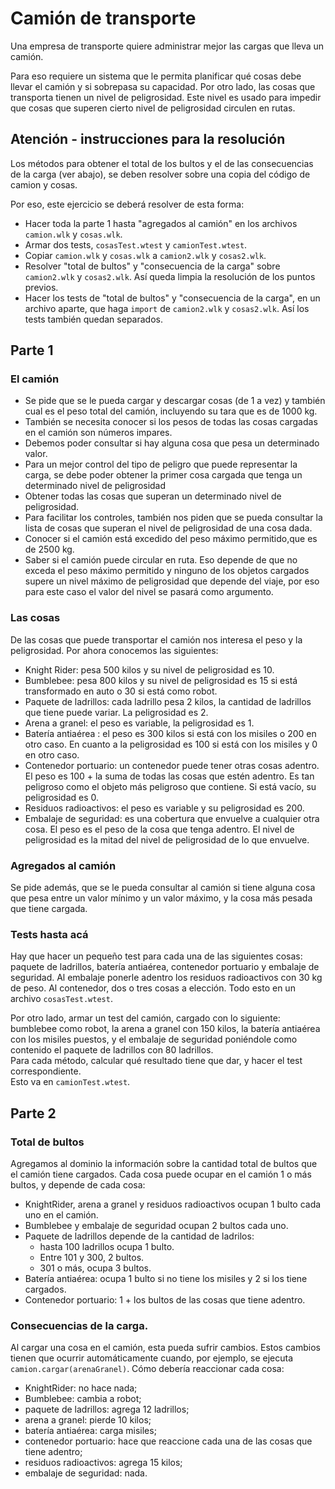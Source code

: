 # Camión de transporte

Una empresa de transporte quiere administrar mejor las cargas que lleva un camión.

Para eso requiere un sistema que le permita planificar qué cosas debe llevar el camión y si sobrepasa su capacidad. Por otro lado, las cosas que transporta tienen un nivel de peligrosidad. Este nivel es usado para impedir que cosas que superen cierto nivel de peligrosidad circulen en  rutas.

## Atención - instrucciones para la resolución
Los métodos para obtener el total de los bultos y el de las consecuencias de la carga (ver abajo), se deben resolver sobre una copia del código de camion y cosas. 

Por eso, este ejercicio se deberá resolver de esta forma:
- Hacer toda la parte 1 hasta "agregados al camión" en los archivos `camion.wlk` y `cosas.wlk`.
- Armar dos tests, `cosasTest.wtest` y `camionTest.wtest`.
- Copiar `camion.wlk` y `cosas.wlk` a `camion2.wlk` y `cosas2.wlk`.
- Resolver "total de bultos" y "consecuencia de la carga" sobre `camion2.wlk` y `cosas2.wlk`. Así queda limpia la resolución de los puntos previos.
- Hacer los tests de "total de bultos" y "consecuencia de la carga", en un archivo aparte, que haga `import` de `camion2.wlk` y `cosas2.wlk`. Así los tests también quedan separados.

## Parte 1
### El camión

- Se pide que se le pueda cargar y descargar cosas (de 1 a vez) y también cual es el peso total del camión, incluyendo su tara que es de 1000 kg. 
- También se necesita conocer si los pesos de todas las cosas cargadas en el camión son números impares. 
- Debemos poder consultar si hay alguna cosa que pesa un determinado valor.
- Para un mejor control del tipo de peligro que puede representar la carga, se debe poder obtener la primer cosa cargada que tenga un determinado nivel de peligrosidad 
- Obtener todas las cosas que superan un determinado nivel de peligrosidad. 
- Para facilitar los controles, también nos piden que se pueda consultar la lista de cosas que superan el nivel de peligrosidad de una cosa dada.
- Conocer si el camión está excedido del peso máximo permitido,que es de 2500 kg. 
- Saber si el camión puede circular en ruta. Eso depende de que no exceda el peso máximo permitido y ninguno de los objetos cargados supere un nivel máximo de peligrosidad que depende del viaje, por eso para este caso el valor del nivel se pasará como argumento.


### Las cosas
De las cosas que puede transportar el camión nos interesa el peso y la peligrosidad. Por ahora conocemos las siguientes:

* Knight Rider: pesa 500 kilos y su nivel de peligrosidad es 10.
* Bumblebee: pesa 800 kilos y su nivel de peligrosidad es 15 si está transformado en auto o 30 si está como robot.
* Paquete de ladrillos: cada ladrillo pesa 2 kilos, la cantidad de ladrillos que tiene puede variar. La peligrosidad es 2.
* Arena a granel: el peso es variable, la peligrosidad es 1.
* Batería antiaérea : el peso es 300 kilos si está con los misiles o 200 en otro caso. En cuanto a la peligrosidad es 100 si está con los misiles y 0 en otro caso.
* Contenedor portuario: un contenedor puede tener otras cosas adentro. El peso es 100 + la suma de todas las cosas que estén adentro. Es tan peligroso como el objeto más peligroso que contiene. Si está vacío, su peligrosidad es 0.
* Residuos radioactivos: el peso es variable y su peligrosidad es 200.
* Embalaje de seguridad: es una cobertura que envuelve a cualquier otra cosa. El peso es el peso de la cosa que tenga adentro. El nivel de peligrosidad es la mitad del nivel de peligrosidad de lo que envuelve.

### Agregados al camión
Se pide además, que se le pueda consultar al camión si tiene alguna cosa que pesa entre un valor mínimo y un valor máximo, y la cosa más pesada que tiene cargada.



### Tests hasta acá
Hay que hacer un pequeño test para cada una de las siguientes cosas: paquete de ladrillos, batería antiaérea, contenedor portuario y embalaje de seguridad. Al embalaje ponerle adentro los residuos radioactivos con 30 kg de peso. Al contenedor, dos o tres cosas a elección. Todo esto en un archivo `cosasTest.wtest`.

Por otro lado, armar un test del camión, cargado con lo siguiente: bumblebee como robot, la arena a granel con 150 kilos, la batería antiaérea con los misiles puestos, y el embalaje de seguridad poniéndole como contenido el paquete de ladrillos con 80 ladrillos.  
Para cada método, calcular qué resultado tiene que dar, y hacer el test correspondiente.  
Esto va en `camionTest.wtest`.


## Parte 2
### Total de bultos
Agregamos al dominio la información sobre la cantidad total de bultos que el camión tiene cargados. Cada cosa puede ocupar en el camión 1 o más bultos, y depende de cada cosa:
- KnightRider, arena a granel y residuos radioactivos ocupan 1 bulto cada uno en el camión. 
- Bumblebee y embalaje de seguridad ocupan 2 bultos cada uno.
- Paquete de ladrillos depende de la cantidad de ladrilos: 
    - hasta 100 ladrillos ocupa 1 bulto.
    - Entre 101 y 300, 2 bultos.
    - 301 o más, ocupa 3 bultos.
- Batería antiaérea: ocupa 1 bulto si no tiene los misiles y 2 si los tiene cargados. 
- Contenedor portuario: 1 + los bultos de las cosas que tiene adentro.


### Consecuencias de la carga.
Al cargar una cosa en el camión, esta pueda sufrir cambios. Estos cambios tienen que ocurrir automáticamente cuando, por ejemplo, se ejecuta `camion.cargar(arenaGranel)`. Cómo debería reaccionar cada cosa:

- KnightRider: no hace nada;
- Bumblebee: cambia a robot;
- paquete de ladrillos: agrega 12 ladrillos;
- arena a granel: pierde 10 kilos;
- batería antiaérea: carga misiles;
- contenedor portuario: hace que reaccione cada una de las cosas que tiene adentro;
- residuos radioactivos: agrega 15 kilos;
- embalaje de seguridad: nada.

